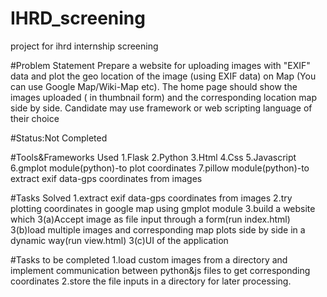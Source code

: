 # IHRD_screening
project for ihrd internship screening

#Problem Statement
Prepare a website for uploading images with "EXIF" data and plot the geo location of the image (using EXIF data) on Map 
(You can use Google Map/Wiki-Map etc).
The home page should show the images uploaded ( in thumbnail form) and the corresponding location map side by side.
Candidate may use framework or web scripting language of their choice

#Status:Not Completed

#Tools&Frameworks Used
1.Flask
2.Python
3.Html
4.Css
5.Javascript
6.gmplot module(python)-to plot coordinates
7.pillow module(python)-to extract exif data-gps coordinates from images

#Tasks Solved
1.extract exif data-gps coordinates from images
2.try plotting coordinates in google map using gmplot module
3.build a website which 
          3(a)Accept image as file input through a form(run index.html)
          3(b)load multiple images and corresponding map plots side by side in a dynamic way(run view.html)
          3(c)UI of the application

#Tasks to be completed
1.load custom images from a directory and implement communication between python&js files to get corresponding coordinates
2.store the file inputs in a directory for later processing.
